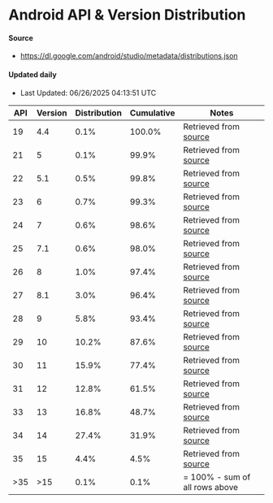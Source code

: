 # Android API & Version Distribution
#### Source
- https://dl.google.com/android/studio/metadata/distributions.json
#### Updated daily
- Last Updated: 06/26/2025 04:13:51 UTC

| API | Version | Distribution | Cumulative | Notes |
| --- | ------- | ------------ | ---------- | ----- |
| 19 | 4.4 | 0.1% | 100.0% | Retrieved from [source](#source) |
| 21 | 5 | 0.1% | 99.9% | Retrieved from [source](#source) |
| 22 | 5.1 | 0.5% | 99.8% | Retrieved from [source](#source) |
| 23 | 6 | 0.7% | 99.3% | Retrieved from [source](#source) |
| 24 | 7 | 0.6% | 98.6% | Retrieved from [source](#source) |
| 25 | 7.1 | 0.6% | 98.0% | Retrieved from [source](#source) |
| 26 | 8 | 1.0% | 97.4% | Retrieved from [source](#source) |
| 27 | 8.1 | 3.0% | 96.4% | Retrieved from [source](#source) |
| 28 | 9 | 5.8% | 93.4% | Retrieved from [source](#source) |
| 29 | 10 | 10.2% | 87.6% | Retrieved from [source](#source) |
| 30 | 11 | 15.9% | 77.4% | Retrieved from [source](#source) |
| 31 | 12 | 12.8% | 61.5% | Retrieved from [source](#source) |
| 33 | 13 | 16.8% | 48.7% | Retrieved from [source](#source) |
| 34 | 14 | 27.4% | 31.9% | Retrieved from [source](#source) |
| 35 | 15 | 4.4% | 4.5% | Retrieved from [source](#source) |
| >35 | >15 | 0.1% | 0.1% | = 100% - sum of all rows above |